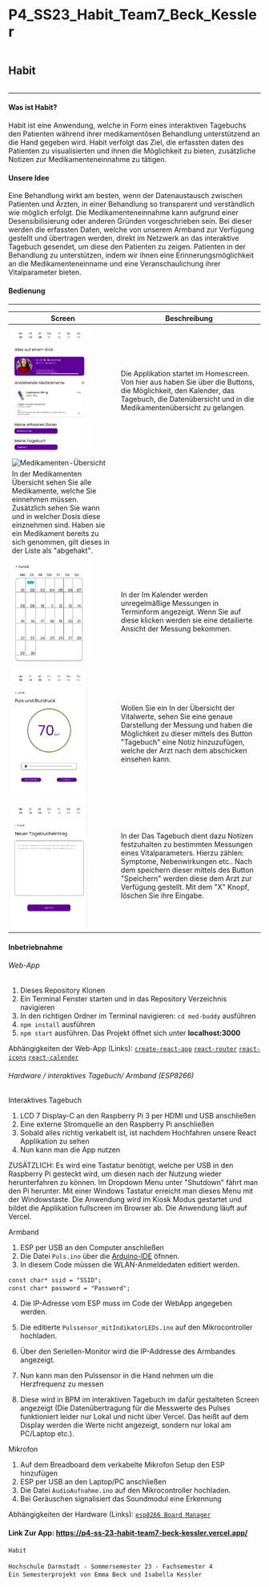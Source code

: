 # P4_SS23_Habit_Team7_Beck_Kessler
 
<div style="display: flex; justify-content: space-between;">
<h2>Habit</h2> 
</div>
<hr>

#### Was ist Habit?

Habit ist eine Anwendung, welche in Form eines interaktiven Tagebuchs den Patienten während ihrer medikamentösen Behandlung unterstützend an die Hand gegeben wird. Habit verfolgt das Ziel, die erfassten daten des Patienten zu visualisierten und ihnen die Möglichkeit zu bieten, zusätzliche Notizen zur Medikamenteneinnahme zu tätigen.

#### Unsere Idee

Eine Behandlung wirkt am besten, wenn der Datenaustausch zwischen Patienten und Ärzten, in einer Behandlung so transparent und verständlich wie möglich erfolgt. Die Medikamenteneinnahme kann aufgrund einer Desensibilisierung oder anderen Gründen vorgeschrieben sein. Bei dieser werden die erfassten Daten, welche von unserem Armband zur Verfügung gestellt und übertragen werden, direkt im Netzwerk an das interaktive Tagebuch gesendet, um diese den Patienten zu zeigen. Patienten in der Behandlung zu unterstützen, indem wir ihnen eine Erinnerungsmöglichkeit an die Medikamenteneinname und eine Veranschaulichung ihrer Vitalparameter bieten.

#### Bedienung

<hr>

| Screen                                                                                      | Beschreibung                                                                                                                                                                                                                                                                                                                                                                                                                                                                                                                                         |
| ------------------------------------------------------------------------------------------- | ---------------------------------------------------------------------------------------------------------------------------------------------------------------------------------------------------------------------------------------------------------------------------------------------------------------------------------------------------------------------------------------------------------------------------------------------------------------------------------------------------------------------------------------------------- |
| <img src="./ReadmeAssets/Home-Screen.png" alt="Homescreen" width="150px"/>                  | Die Applikation startet im Homescreen. Von hier aus haben Sie über die Buttons, die Möglichkeit, den Kalender, das Tagebuch, die Datenübersicht und in die Medikamentenübersicht zu gelangen.                                                                                                                                                                                                                                                                                                        |
| <img src="./ReadmeAssets/Medikamenten-Übersicht.png" alt="Medikamenten-Übersicht" width="150px"/>                        | 
In der Medikamenten Übersicht sehen Sie alle Medikamente, welche Sie einnehmen müssen. Zusätzlich sehen Sie wann und in welcher Dosis diese einznehmen sind. Haben sie ein Medikament bereits zu sich genommen, gilt dieses in der Liste als "abgehakt". |
| <img src="./ReadmeAssets/Kalender.png" alt="Kalender" width="150px"/>              | In der Im Kalender werden unregelmäßige Messungen in Terminform angezeigt. Wenn Sie auf diese klicken werden sie eine detailierte Ansicht der Messung bekommen.                                                                                                                                                                                                                                                                                                                                                                                                     |
| <img src="./ReadmeAssets/Vitalwerte-Screen.png" alt="Vitalparameter" width="150px"/>                          | Wollen Sie ein In der Übersicht der Vitalwerte, sehen Sie eine genaue Darstellung der Messung und haben die Möglichkeit zu dieser mittels des Button "Tagebuch" eine Notiz hinzuzufügen, welche der Arzt nach dem abschicken einsehen kann.                                                                                                                                                                                                                                                                                                                            |
| <img src="./ReadmeAssets/Tagebuch.png" alt="Tagebuch" width="150px"/>                        | In der Das Tagebuch dient dazu Notizen festzuhalten zu bestimmten Messungen eines Vitalparameters. Hierzu zählen: Symptome, Nebenwirkungen etc.. Nach dem speichern dieser mittels des Button "Speichern" werden diese dem Arzt zur Verfügung gestellt. Mit dem "X" Knopf, löschen Sie ihre Eingabe.                                                                                                                                                                                                                                                                         |                                                           

#### Inbetriebnahme

###### Web-App

1. Dieses Repository Klonen
2. Ein Terminal Fenster starten und in das Repository Verzeichnis navigieren
3. In den richtigen Ordner im Terminal navigieren: `cd med-buddy` ausführen
4. `npm install` ausführen
5. `npm start` ausführen. Das Projekt öffnet sich unter **localhost:3000**

Abhängigkeiten der Web-App (Links):
[`create-react-app`](https://www.npmjs.com/package/create-react-app)
[`react-router`](https://www.npmjs.com/package/react-router)
[`react-icons`](https://www.npmjs.com/package/react-icons)
[`react-calender`](https://www.npmjs.com/package/react-calendar)

###### Hardware / interaktives Tagebuch/ Armband (ESP8266)

Interaktives Tagebuch

1. LCD 7 Display-C an den Raspberry Pi 3 per HDMI und USB anschließen
2. Eine externe Stromquelle an den Raspberry Pi anschließen
3. Sobald alles richtig verkabelt ist, ist nachdem Hochfahren unsere React Applikation zu sehen
4. Nun kann man die App nutzen

ZUSÄTZLICH: Es wird eine Tastatur benötigt, welche per USB in den Raspberry Pi gesteckt wird, um diesen nach der Nutzung wieder herunterfahren zu können. Im Dropdown Menu unter "Shutdown" fährt man den Pi herunter. Mit einer Windows Tastatur erreicht man dieses Menu mit der Windowstaste. Die Anwendung wird im Kiosk Modus gestartet und bildet die Applikation fullscreen im Browser ab. Die Anwendung läuft auf Vercel. 

Armband

1. ESP per USB an den Computer anschließen
2. Die Datei `Puls.ino` über die [Arduino-IDE](https://www.arduino.cc/en/software) öfnnen.
3. In diesem Code müssen die WLAN-Anmeldedaten editiert werden.

```
const char* ssid = "SSID";
const char* password = "Password";
```
4.  Die IP-Adresse vom ESP muss im Code der WebApp angegeben werden.

5. Die editierte `Pulssensor_mitIndikatorLEDs.ino` auf den Mikrocontroller hochladen.

6. Über den Seriellen-Monitor wird die IP-Addresse des Armbandes angezeigt.

7. Nun kann man den Pulssensor in die Hand nehmen um die Herzfrequenz zu messen

8. Diese wird in BPM im interaktiven Tagebuch im dafür gestalteten Screen angezeigt
(Die Datenübertragung für die Messwerte des Pulses funktioniert leider nur Lokal und nicht über Vercel. Das heißt auf dem Display werden die Werte nicht angezeigt, sondern nur lokal am PC/Laptop etc.).

Mikrofon

1. Auf dem Breadboard dem verkabelte Mikrofon Setup den ESP hinzufügen
2. ESP per USB an den Laptop/PC anschließen
3. Die Datei `AudioAufnahme.ino` auf den Mikrocontroller hochladen.
4. Bei Geräuschen signalisiert das Soundmodul eine Erkennung

Abhängigkeiten der Hardware (Links):
[`esp8266 Board Manager`](http://arduino.esp8266.com/stable/package_esp8266com_index.json)

#### Link Zur App: https://p4-ss-23-habit-team7-beck-kessler.vercel.app/

```
Habit

Hochschule Darmstadt - Sommersemester 23 - Fachsemester 4
Ein Semesterprojekt von Emma Beck und Isabella Kessler
```
